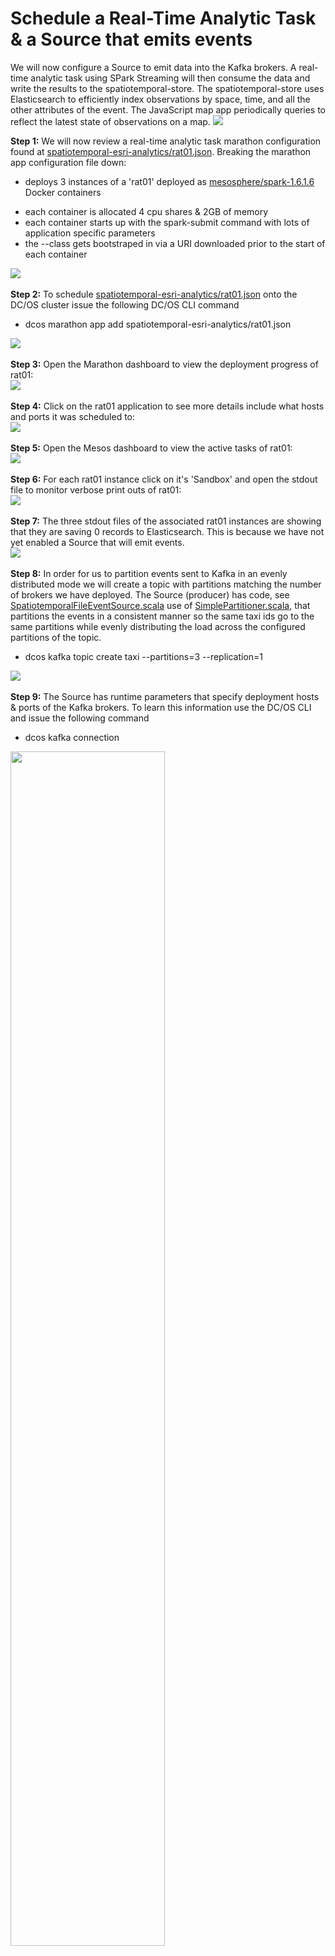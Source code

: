 # Schedule a Real-Time Analytic Task & a Source that emits events
We will now configure a Source to emit data into the Kafka brokers.  A real-time analytic task using SPark Streaming will then consume the data and write the results to the spatiotemporal-store.  The spatiotemporal-store uses Elasticsearch to efficiently index observations by space, time, and all the other attributes of the event.  The JavaScript map app periodically queries to reflect the latest state of observations on a map.
<img src="../images/00-overview/iot-flow.jpg"/>

<b>Step 1:</b> We will now review a real-time analytic task marathon configuration found at <a href="../spatiotemporal-esri-analytics/rat01.json">spatiotemporal-esri-analytics/rat01.json</a>.  Breaking the marathon app configuration file down:<ul><li>deploys 3 instances of a 'rat01' deployed as <a href="https://hub.docker.com/r/mesosphere/spark/">mesosphere/spark-1.6.1.6</a> Docker containers</li>
<li>each container is allocated 4 cpu shares & 2GB of memory</li>
<li>each container starts up with the spark-submit command with lots of application specific parameters</li>
<li>the --class gets bootstraped in via a URI downloaded prior to the start of each container</li></ul>
<img src="../images/07-app-setup/app-01.png"/><br>
<br><b>Step 2:</b> To schedule <a href="../spatiotemporal-esri-analytics/rat01.json">spatiotemporal-esri-analytics/rat01.json</a> onto the DC/OS cluster issue the following DC/OS CLI command<ul><li>dcos marathon app add spatiotemporal-esri-analytics/rat01.json</li></ul>
<img src="../images/07-app-setup/app-02.png"/><br>
<br><b>Step 3:</b> Open the Marathon dashboard to view the deployment progress of rat01:<br>
<img src="../images/07-app-setup/app-03.png"/><br>
<br><b>Step 4:</b> Click on the rat01 application to see more details include what hosts and ports it was scheduled to:<br>
<img src="../images/07-app-setup/app-04.png"/><br>
<br><b>Step 5:</b> Open the Mesos dashboard to view the active tasks of rat01:<br>
<img src="../images/07-app-setup/app-05.png"/><br>
<br><b>Step 6:</b> For each rat01 instance click on it's 'Sandbox' and open the stdout file to monitor verbose print outs of rat01:<br>
<img src="../images/07-app-setup/app-06.png"/><br>
<br><b>Step 7:</b> The three stdout files of the associated rat01 instances are showing that they are saving 0 records to Elasticsearch.  This is because we have not yet enabled a Source that will emit events.<br>
<img src="../images/07-app-setup/app-07.png"/><br>
<br><b>Step 8:</b> In order for us to partition events sent to Kafka in an evenly distributed mode we will create a topic with partitions matching the number of brokers we have deployed.  The Source (producer) has code, see <a href="../spatiotemporal-event-source/src/main/scala/org/cam/geo/source/SpatiotemporalFileEventSource.scala">SpatiotemporalFileEventSource.scala</a> use of <a href="../spatiotemporal-event-source/src/main/scala/org/cam/geo/source/SimplePartitioner.scala">SimplePartitioner.scala</a>, that partitions the events in a consistent manner so the same taxi ids go to the same partitions while evenly distributing the load across the configured partitions of the topic.<br><ul><li>dcos kafka topic create taxi --partitions=3 --replication=1</li></ul>
<img src="../images/07-app-setup/app-08.png"/><br>
<br><b>Step 9:</b> The Source has runtime parameters that specify deployment hosts & ports of the Kafka brokers.  To learn this information use the DC/OS CLI and issue the following command<br><ul><li>dcos kafka connection</li></ul>
<img src="../images/07-app-setup/app-09.png" width="70%" height="70%"/><br>
<br><b>Step 10:</b> We will now review a source task marathon configuration found at <a href="../spatiotemporal-event-source/source01.json">spatiotemporal-event-source/source01.json</a>.  Breaking the marathon app configuration file down:<ul><li>deploys 1 instance of a 'source01' deployed as a <a href="https://hub.docker.com/r/amollenkopf/spatiotemporal-event-source/">amollenkopf/spatiotemporal-event-source</a> Docker container</li>
<li>each container is allocated 1 cpu shares & 5GB of memory (needed for the large simulation file)</li>
<li>each container starts up with the java command with lots of application specific parameters (including the Kafka broker hosts & ports)</li>
<li>the --class comes as part of the <a href="https://hub.docker.com/r/amollenkopf/spatiotemporal-event-source/">amollenkopf/spatiotemporal-event-source</a> Docker image</li></ul>
<img src="../images/07-app-setup/app-10.png"/><br>
<ul><li>NOTE: MAKE SURE you change the broker hosts and port numbers with what was learned in Step 9.</li></ul>
<br><b>Step 11:</b> To schedule a Source that emits events into a Kafka topic's partitions running on a DC/OS cluster issue the following DC/OS CLI command<ul><li>dcos marathon app add spatiotemporal-event-source/source01.json</li></ul>
<img src="../images/07-app-setup/app-11.png"/><br>
<br><b>Step 12:</b> Open the Marathon dashboard to view the deployment progress of source01 (it will take 1-2 minutes to deploy as the Docker image is large due to the size of the simulation file):<br>
<img src="../images/07-app-setup/app-12.png"/><br>
<br><b>Step 13:</b> Click on the source01 application to see more details include what host and port it was scheduled to:<br>
<img src="../images/07-app-setup/app-13.png"/><br>
<br><b>Step 14:</b> Open the Mesos dashboard to view the active task of source01:<br>
<img src="../images/07-app-setup/app-14.png"/><br>
<br><b>Step 15:</b> Click on the 'Sandbox' of the source01 instance and open the stdout file to monitor verbose print outs of source01:<br>
<img src="../images/07-app-setup/app-15.png"/><br>
<br><b>Step 16:</b> The stdout file of the associated source01 instance shows that it is emitting events to the Kafka topic partitions every 3 seconds:<br>
<img src="../images/07-app-setup/app-16.png" width="50%" height="50%"/><br>
<br><b>Step 17:</b> The three stdout files of the associated rat01 instances are now showing they are consuming these events evenly as each is subscribed to a unique Kafka topic partition:<br>
<img src="../images/07-app-setup/app-17.png"/><br>
<br><b>Step 18:</b> Go back to the browser tab that has the map app and hit the refresh button.  You should now see taxi content appearing on the map asgeohash aggregations that are auto-updated as new data appears in Elasticsearch:<br>
<img src="../images/07-app-setup/app-18.png"/><br>
<br><b>Step 19:</b> The map app has the ability to enable 'Replay' of the spatiotemporal observations.  To enable this flip the dial to on and use the time slider on the bottom left corner to specify the time window you want to replay with:<br>
<img src="../images/07-app-setup/app-19.png"/><br>
<br><b>Step 20:</b> Steppign forward on the replay we can see the counts (labels on the goehash aggregations) increasing:<br>
<img src="../images/07-app-setup/app-20.png"/><br>
<br><b>Step 21:</b> The map app also supports the ability to generate a client-side heatmap based on content being queried from Elasticsearch:<br>
<img src="../images/07-app-setup/app-21.png"/><br>
<br><b>Step 22:</b> Using the timeslider we can see how the density changes over time<br>
<img src="../images/07-app-setup/app-22.png"/><br>
<br><b>Step 23:</b> Disabling both the Heatmap and Replay capabilities we get back to a near real-time view of the obervations:<br>
<img src="../images/07-app-setup/app-23.png"/><br>
<br><b>Step 24:</b> Reviewing the stdout files of the associated real-time analytic tasks we can see that they are continuing to process events in a distributed fashion:<br>
<img src="../images/07-app-setup/app-24.png"/><br>

